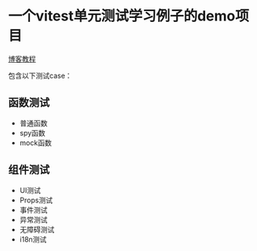# 一个vitest单元测试学习例子的demo项目

[博客教程](https://www.clevali.cn/blogs/blog-ut-1)

包含以下测试case：

## 函数测试

- 普通函数
- spy函数
- mock函数

## 组件测试

- UI测试
- Props测试
- 事件测试
- 异常测试
- 无障碍测试
- i18n测试
